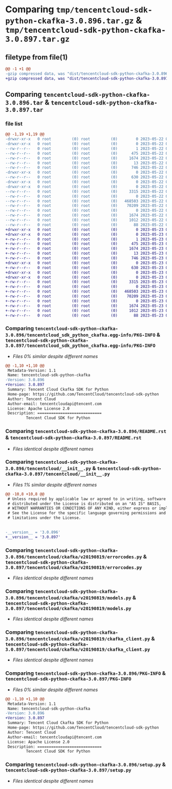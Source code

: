 # Comparing `tmp/tencentcloud-sdk-python-ckafka-3.0.896.tar.gz` & `tmp/tencentcloud-sdk-python-ckafka-3.0.897.tar.gz`

## filetype from file(1)

```diff
@@ -1 +1 @@
-gzip compressed data, was "dist/tencentcloud-sdk-python-ckafka-3.0.896.tar", last modified: Mon May 22 00:18:33 2023, max compression
+gzip compressed data, was "dist/tencentcloud-sdk-python-ckafka-3.0.897.tar", last modified: Tue May 23 02:17:40 2023, max compression
```

## Comparing `tencentcloud-sdk-python-ckafka-3.0.896.tar` & `tencentcloud-sdk-python-ckafka-3.0.897.tar`

### file list

```diff
@@ -1,19 +1,19 @@
-drwxr-xr-x   0 root         (0) root         (0)        0 2023-05-22 00:18:33.000000 tencentcloud-sdk-python-ckafka-3.0.896/
-drwxr-xr-x   0 root         (0) root         (0)        0 2023-05-22 00:18:33.000000 tencentcloud-sdk-python-ckafka-3.0.896/tencentcloud_sdk_python_ckafka.egg-info/
--rw-r--r--   0 root         (0) root         (0)        1 2023-05-22 00:18:33.000000 tencentcloud-sdk-python-ckafka-3.0.896/tencentcloud_sdk_python_ckafka.egg-info/dependency_links.txt
--rw-r--r--   0 root         (0) root         (0)      475 2023-05-22 00:18:33.000000 tencentcloud-sdk-python-ckafka-3.0.896/tencentcloud_sdk_python_ckafka.egg-info/SOURCES.txt
--rw-r--r--   0 root         (0) root         (0)     1674 2023-05-22 00:18:33.000000 tencentcloud-sdk-python-ckafka-3.0.896/tencentcloud_sdk_python_ckafka.egg-info/PKG-INFO
--rw-r--r--   0 root         (0) root         (0)       13 2023-05-22 00:18:33.000000 tencentcloud-sdk-python-ckafka-3.0.896/tencentcloud_sdk_python_ckafka.egg-info/top_level.txt
--rw-r--r--   0 root         (0) root         (0)      746 2023-05-22 00:18:33.000000 tencentcloud-sdk-python-ckafka-3.0.896/README.rst
-drwxr-xr-x   0 root         (0) root         (0)        0 2023-05-22 00:18:33.000000 tencentcloud-sdk-python-ckafka-3.0.896/tencentcloud/
--rw-r--r--   0 root         (0) root         (0)      630 2023-05-22 00:18:33.000000 tencentcloud-sdk-python-ckafka-3.0.896/tencentcloud/__init__.py
-drwxr-xr-x   0 root         (0) root         (0)        0 2023-05-22 00:18:33.000000 tencentcloud-sdk-python-ckafka-3.0.896/tencentcloud/ckafka/
-drwxr-xr-x   0 root         (0) root         (0)        0 2023-05-22 00:18:33.000000 tencentcloud-sdk-python-ckafka-3.0.896/tencentcloud/ckafka/v20190819/
--rw-r--r--   0 root         (0) root         (0)     3315 2023-05-22 00:18:33.000000 tencentcloud-sdk-python-ckafka-3.0.896/tencentcloud/ckafka/v20190819/errorcodes.py
--rw-r--r--   0 root         (0) root         (0)        0 2023-05-22 00:18:33.000000 tencentcloud-sdk-python-ckafka-3.0.896/tencentcloud/ckafka/v20190819/__init__.py
--rw-r--r--   0 root         (0) root         (0)   468503 2023-05-22 00:18:33.000000 tencentcloud-sdk-python-ckafka-3.0.896/tencentcloud/ckafka/v20190819/models.py
--rw-r--r--   0 root         (0) root         (0)    70209 2023-05-22 00:18:33.000000 tencentcloud-sdk-python-ckafka-3.0.896/tencentcloud/ckafka/v20190819/ckafka_client.py
--rw-r--r--   0 root         (0) root         (0)        0 2023-05-22 00:18:33.000000 tencentcloud-sdk-python-ckafka-3.0.896/tencentcloud/ckafka/__init__.py
--rw-r--r--   0 root         (0) root         (0)     1674 2023-05-22 00:18:33.000000 tencentcloud-sdk-python-ckafka-3.0.896/PKG-INFO
--rw-r--r--   0 root         (0) root         (0)     1012 2023-05-22 00:18:33.000000 tencentcloud-sdk-python-ckafka-3.0.896/setup.py
--rw-r--r--   0 root         (0) root         (0)       88 2023-05-22 00:18:33.000000 tencentcloud-sdk-python-ckafka-3.0.896/setup.cfg
+drwxr-xr-x   0 root         (0) root         (0)        0 2023-05-23 02:17:40.000000 tencentcloud-sdk-python-ckafka-3.0.897/
+drwxr-xr-x   0 root         (0) root         (0)        0 2023-05-23 02:17:40.000000 tencentcloud-sdk-python-ckafka-3.0.897/tencentcloud_sdk_python_ckafka.egg-info/
+-rw-r--r--   0 root         (0) root         (0)        1 2023-05-23 02:17:40.000000 tencentcloud-sdk-python-ckafka-3.0.897/tencentcloud_sdk_python_ckafka.egg-info/dependency_links.txt
+-rw-r--r--   0 root         (0) root         (0)      475 2023-05-23 02:17:40.000000 tencentcloud-sdk-python-ckafka-3.0.897/tencentcloud_sdk_python_ckafka.egg-info/SOURCES.txt
+-rw-r--r--   0 root         (0) root         (0)     1674 2023-05-23 02:17:40.000000 tencentcloud-sdk-python-ckafka-3.0.897/tencentcloud_sdk_python_ckafka.egg-info/PKG-INFO
+-rw-r--r--   0 root         (0) root         (0)       13 2023-05-23 02:17:40.000000 tencentcloud-sdk-python-ckafka-3.0.897/tencentcloud_sdk_python_ckafka.egg-info/top_level.txt
+-rw-r--r--   0 root         (0) root         (0)      746 2023-05-23 02:17:40.000000 tencentcloud-sdk-python-ckafka-3.0.897/README.rst
+drwxr-xr-x   0 root         (0) root         (0)        0 2023-05-23 02:17:40.000000 tencentcloud-sdk-python-ckafka-3.0.897/tencentcloud/
+-rw-r--r--   0 root         (0) root         (0)      630 2023-05-23 02:17:40.000000 tencentcloud-sdk-python-ckafka-3.0.897/tencentcloud/__init__.py
+drwxr-xr-x   0 root         (0) root         (0)        0 2023-05-23 02:17:40.000000 tencentcloud-sdk-python-ckafka-3.0.897/tencentcloud/ckafka/
+drwxr-xr-x   0 root         (0) root         (0)        0 2023-05-23 02:17:40.000000 tencentcloud-sdk-python-ckafka-3.0.897/tencentcloud/ckafka/v20190819/
+-rw-r--r--   0 root         (0) root         (0)     3315 2023-05-23 02:17:40.000000 tencentcloud-sdk-python-ckafka-3.0.897/tencentcloud/ckafka/v20190819/errorcodes.py
+-rw-r--r--   0 root         (0) root         (0)        0 2023-05-23 02:17:40.000000 tencentcloud-sdk-python-ckafka-3.0.897/tencentcloud/ckafka/v20190819/__init__.py
+-rw-r--r--   0 root         (0) root         (0)   468503 2023-05-23 02:17:40.000000 tencentcloud-sdk-python-ckafka-3.0.897/tencentcloud/ckafka/v20190819/models.py
+-rw-r--r--   0 root         (0) root         (0)    70209 2023-05-23 02:17:40.000000 tencentcloud-sdk-python-ckafka-3.0.897/tencentcloud/ckafka/v20190819/ckafka_client.py
+-rw-r--r--   0 root         (0) root         (0)        0 2023-05-23 02:17:40.000000 tencentcloud-sdk-python-ckafka-3.0.897/tencentcloud/ckafka/__init__.py
+-rw-r--r--   0 root         (0) root         (0)     1674 2023-05-23 02:17:40.000000 tencentcloud-sdk-python-ckafka-3.0.897/PKG-INFO
+-rw-r--r--   0 root         (0) root         (0)     1012 2023-05-23 02:17:40.000000 tencentcloud-sdk-python-ckafka-3.0.897/setup.py
+-rw-r--r--   0 root         (0) root         (0)       88 2023-05-23 02:17:40.000000 tencentcloud-sdk-python-ckafka-3.0.897/setup.cfg
```

### Comparing `tencentcloud-sdk-python-ckafka-3.0.896/tencentcloud_sdk_python_ckafka.egg-info/PKG-INFO` & `tencentcloud-sdk-python-ckafka-3.0.897/tencentcloud_sdk_python_ckafka.egg-info/PKG-INFO`

 * *Files 0% similar despite different names*

```diff
@@ -1,10 +1,10 @@
 Metadata-Version: 1.1
 Name: tencentcloud-sdk-python-ckafka
-Version: 3.0.896
+Version: 3.0.897
 Summary: Tencent Cloud Ckafka SDK for Python
 Home-page: https://github.com/TencentCloud/tencentcloud-sdk-python
 Author: Tencent Cloud
 Author-email: tencentcloudapi@tencent.com
 License: Apache License 2.0
 Description: ============================
         Tencent Cloud SDK for Python
```

### Comparing `tencentcloud-sdk-python-ckafka-3.0.896/README.rst` & `tencentcloud-sdk-python-ckafka-3.0.897/README.rst`

 * *Files identical despite different names*

### Comparing `tencentcloud-sdk-python-ckafka-3.0.896/tencentcloud/__init__.py` & `tencentcloud-sdk-python-ckafka-3.0.897/tencentcloud/__init__.py`

 * *Files 1% similar despite different names*

```diff
@@ -10,8 +10,8 @@
 # Unless required by applicable law or agreed to in writing, software
 # distributed under the License is distributed on an "AS IS" BASIS,
 # WITHOUT WARRANTIES OR CONDITIONS OF ANY KIND, either express or implied.
 # See the License for the specific language governing permissions and
 # limitations under the License.
 
 
-__version__ = '3.0.896'
+__version__ = '3.0.897'
```

### Comparing `tencentcloud-sdk-python-ckafka-3.0.896/tencentcloud/ckafka/v20190819/errorcodes.py` & `tencentcloud-sdk-python-ckafka-3.0.897/tencentcloud/ckafka/v20190819/errorcodes.py`

 * *Files identical despite different names*

### Comparing `tencentcloud-sdk-python-ckafka-3.0.896/tencentcloud/ckafka/v20190819/models.py` & `tencentcloud-sdk-python-ckafka-3.0.897/tencentcloud/ckafka/v20190819/models.py`

 * *Files identical despite different names*

### Comparing `tencentcloud-sdk-python-ckafka-3.0.896/tencentcloud/ckafka/v20190819/ckafka_client.py` & `tencentcloud-sdk-python-ckafka-3.0.897/tencentcloud/ckafka/v20190819/ckafka_client.py`

 * *Files identical despite different names*

### Comparing `tencentcloud-sdk-python-ckafka-3.0.896/PKG-INFO` & `tencentcloud-sdk-python-ckafka-3.0.897/PKG-INFO`

 * *Files 0% similar despite different names*

```diff
@@ -1,10 +1,10 @@
 Metadata-Version: 1.1
 Name: tencentcloud-sdk-python-ckafka
-Version: 3.0.896
+Version: 3.0.897
 Summary: Tencent Cloud Ckafka SDK for Python
 Home-page: https://github.com/TencentCloud/tencentcloud-sdk-python
 Author: Tencent Cloud
 Author-email: tencentcloudapi@tencent.com
 License: Apache License 2.0
 Description: ============================
         Tencent Cloud SDK for Python
```

### Comparing `tencentcloud-sdk-python-ckafka-3.0.896/setup.py` & `tencentcloud-sdk-python-ckafka-3.0.897/setup.py`

 * *Files identical despite different names*

